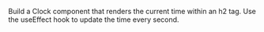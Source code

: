 Build a Clock component that renders the current time within an h2 tag. Use the useEffect hook to update the time every second.